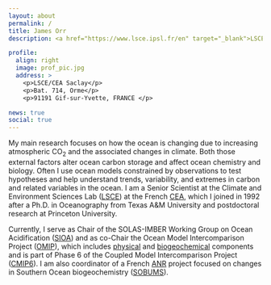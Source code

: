 ```yaml
---
layout: about
permalink: /
title: James Orr
description: <a href="https://www.lsce.ipsl.fr/en" target="_blank">LSCE</a> (<a href="http://www.cea.fr/english" target="_blank">CEA</a>-<a href="http://www.cnrs.fr" target="_blank">CNRS</a>-<a href="http://www.uvsq.fr/welcome-uvsq-371399.kjsp?RH=VF&RF=EN" target="_blank">UVSQ</a>), <a href="https://www.ipsl.fr/en" target="_blank">IPSL</a>,  <a href="https://www.universite-paris-saclay.fr/en" target="_blank">Universit&eacute; Paris Saclay</a>

profile:
  align: right
  image: prof_pic.jpg
  address: >
    <p>LSCE/CEA Saclay</p>
    <p>Bat. 714, Orme</p>
    <p>91191 Gif-sur-Yvette, FRANCE </p>

news: true
social: true
---
```


My main
research focuses on how the ocean is changing due to increasing
atmospheric CO<sub>2</sub> and the associated changes in climate. Both
those external factors alter ocean carbon storage and affect ocean
chemistry and biology.  Often I use ocean models constrained by
observations to test hypotheses and help understand trends,
variability, and extremes in carbon and related variables in the
ocean.
I am a Senior Scientist at the Climate and Environment Sciences Lab
([LSCE](https://www.lsce.ipsl.fr/en/)) at the French
[CEA](https://en.wikipedia.org/wiki/French_Alternative_Energies_and_Atomic_Energy_Commission),
which I joined in 1992 after a Ph.D. in Oceanography from Texas A&M
University and postdoctoral research at Princeton University.  

Currently, I serve as Chair of the SOLAS-IMBER Working Group on Ocean
Acidification
([SIOA](http://www.imber.info/en/science/working-groups-1/solas-imber-carbon-sic/subgroup-3-ocean-acidification-sioa-1))
and as co-Chair the Ocean Model Intercomparison Project
([OMIP](https://www.wcrp-climate.org/modelling-wgcm-mip-catalogue/cmip6-endorsed-mips-article/1063-modelling-cmip6-omip)),
which includes
[physical](https://www.geosci-model-dev.net/9/3231/2016/) and
[biogeochemical](https://www.geosci-model-dev.net/10/2169/2017/)
components and is part of Phase 6 of the Coupled Model Intercomparison
Project
([CMIP6](https://www.geosci-model-dev.net/9/1937/2016/gmd-9-1937-2016.html)).
I am also coordinator of a French
[ANR](http://www.agence-nationale-recherche.fr/en/about-anr/about-the-french-national-research-agency/)
project focused on changes in Southern Ocean biogeochemistry
([SOBUMS](http://sobums.lsce.ipsl.fr)).
